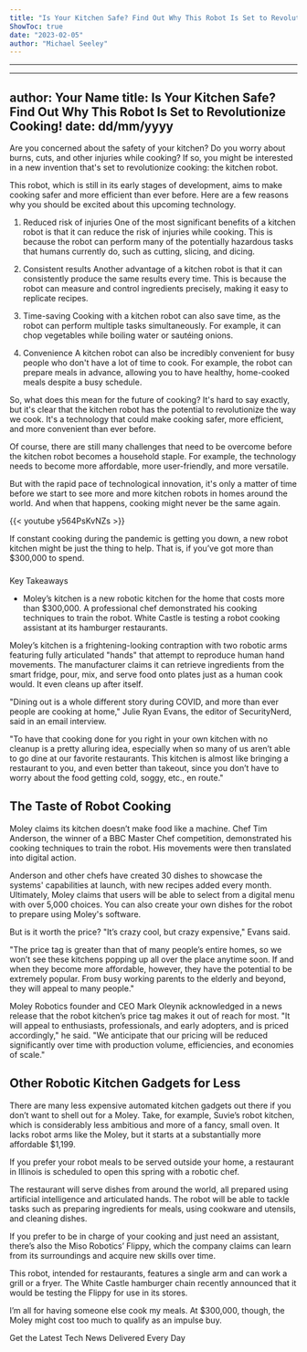 ```yaml
---
title: "Is Your Kitchen Safe? Find Out Why This Robot Is Set to Revolutionize Cooking!"
ShowToc: true 
date: "2023-02-05"
author: "Michael Seeley"
---
```

*****
---
author: Your Name
title: Is Your Kitchen Safe? Find Out Why This Robot Is Set to Revolutionize Cooking!
date: dd/mm/yyyy
---

Are you concerned about the safety of your kitchen? Do you worry about burns, cuts, and other injuries while cooking? If so, you might be interested in a new invention that's set to revolutionize cooking: the kitchen robot.

This robot, which is still in its early stages of development, aims to make cooking safer and more efficient than ever before. Here are a few reasons why you should be excited about this upcoming technology.

1. Reduced risk of injuries
One of the most significant benefits of a kitchen robot is that it can reduce the risk of injuries while cooking. This is because the robot can perform many of the potentially hazardous tasks that humans currently do, such as cutting, slicing, and dicing.

2. Consistent results
Another advantage of a kitchen robot is that it can consistently produce the same results every time. This is because the robot can measure and control ingredients precisely, making it easy to replicate recipes.

3. Time-saving
Cooking with a kitchen robot can also save time, as the robot can perform multiple tasks simultaneously. For example, it can chop vegetables while boiling water or sautéing onions.

4. Convenience
A kitchen robot can also be incredibly convenient for busy people who don't have a lot of time to cook. For example, the robot can prepare meals in advance, allowing you to have healthy, home-cooked meals despite a busy schedule.

So, what does this mean for the future of cooking? It's hard to say exactly, but it's clear that the kitchen robot has the potential to revolutionize the way we cook. It's a technology that could make cooking safer, more efficient, and more convenient than ever before.

Of course, there are still many challenges that need to be overcome before the kitchen robot becomes a household staple. For example, the technology needs to become more affordable, more user-friendly, and more versatile.

But with the rapid pace of technological innovation, it's only a matter of time before we start to see more and more kitchen robots in homes around the world. And when that happens, cooking might never be the same again.

{{< youtube y564PsKvNZs >}} 




If constant cooking during the pandemic is getting you down, a new robot kitchen might be just the thing to help. That is, if you’ve got more than $300,000 to spend. 

 
### 
Key Takeaways
 
- Moley’s kitchen is a new robotic kitchen for the home that costs more than $300,000. A professional chef demonstrated his cooking techniques to train the robot. White Castle is testing a robot cooking assistant at its hamburger restaurants.

 

Moley’s kitchen is a frightening-looking contraption with two robotic arms featuring fully articulated "hands" that attempt to reproduce human hand movements. The manufacturer claims it can retrieve ingredients from the smart fridge, pour, mix, and serve food onto plates just as a human cook would. It even cleans up after itself.

 

"Dining out is a whole different story during COVID, and more than ever people are cooking at home," Julie Ryan Evans, the editor of SecurityNerd, said in an email interview.

 

"To have that cooking done for you right in your own kitchen with no cleanup is a pretty alluring idea, especially when so many of us aren’t able to go dine at our favorite restaurants. This kitchen is almost like bringing a restaurant to you, and even better than takeout, since you don’t have to worry about the food getting cold, soggy, etc., en route."

 
##   The Taste of Robot Cooking  
 

Moley claims its kitchen doesn’t make food like a machine. Chef Tim Anderson, the winner of a BBC Master Chef competition, demonstrated his cooking techniques to train the robot. His movements were then translated into digital action.

 

Anderson and other chefs have created 30 dishes to showcase the systems' capabilities at launch, with new recipes added every month. Ultimately, Moley claims that users will be able to select from a digital menu with over 5,000 choices. You can also create your own dishes for the robot to prepare using Moley's software.

 

But is it worth the price? "It’s crazy cool, but crazy expensive," Evans said.

 

"The price tag is greater than that of many people’s entire homes, so we won’t see these kitchens popping up all over the place anytime soon. If and when they become more affordable, however, they have the potential to be extremely popular. From busy working parents to the elderly and beyond, they will appeal to many people."

 

Moley Robotics founder and CEO Mark Oleynik acknowledged in a news release that the robot kitchen’s price tag makes it out of reach for most. "It will appeal to enthusiasts, professionals, and early adopters, and is priced accordingly," he said. "We anticipate that our pricing will be reduced significantly over time with production volume, efficiencies, and economies of scale."

 
##   Other Robotic Kitchen Gadgets for Less  
 

There are many less expensive automated kitchen gadgets out there if you don’t want to shell out for a Moley. Take, for example, Suvie’s robot kitchen, which is considerably less ambitious and more of a fancy, small oven. It lacks robot arms like the Moley, but it starts at a substantially more affordable $1,199. 

 

If you prefer your robot meals to be served outside your home, a restaurant in Illinois is scheduled to open this spring with a robotic chef.

 

The restaurant will serve dishes from around the world, all prepared using artificial intelligence and articulated hands. The robot will be able to tackle tasks such as preparing ingredients for meals, using cookware and utensils, and cleaning dishes.

 

If you prefer to be in charge of your cooking and just need an assistant, there’s also the Miso Robotics’ Flippy, which the company claims can learn from its surroundings and acquire new skills over time.

 

This robot, intended for restaurants, features a single arm and can work a grill or a fryer. The White Castle hamburger chain recently announced that it would be testing the Flippy for use in its stores. 

 

I’m all for having someone else cook my meals. At $300,000, though, the Moley might cost too much to qualify as an impulse buy.

 

Get the Latest Tech News Delivered Every Day




